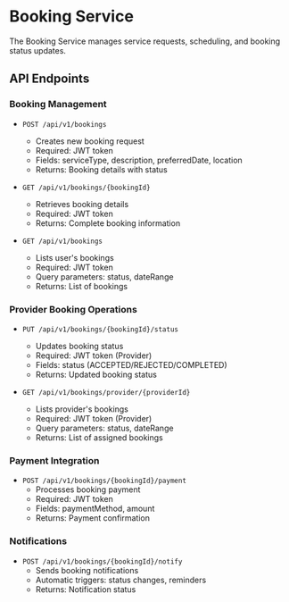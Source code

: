 # Booking Service

The Booking Service manages service requests, scheduling, and booking status updates.

## API Endpoints

### Booking Management
- `POST /api/v1/bookings`
  - Creates new booking request
  - Required: JWT token
  - Fields: serviceType, description, preferredDate, location
  - Returns: Booking details with status

- `GET /api/v1/bookings/{bookingId}`
  - Retrieves booking details
  - Required: JWT token
  - Returns: Complete booking information

- `GET /api/v1/bookings`
  - Lists user's bookings
  - Required: JWT token
  - Query parameters: status, dateRange
  - Returns: List of bookings

### Provider Booking Operations
- `PUT /api/v1/bookings/{bookingId}/status`
  - Updates booking status
  - Required: JWT token (Provider)
  - Fields: status (ACCEPTED/REJECTED/COMPLETED)
  - Returns: Updated booking status

- `GET /api/v1/bookings/provider/{providerId}`
  - Lists provider's bookings
  - Required: JWT token (Provider)
  - Query parameters: status, dateRange
  - Returns: List of assigned bookings

### Payment Integration
- `POST /api/v1/bookings/{bookingId}/payment`
  - Processes booking payment
  - Required: JWT token
  - Fields: paymentMethod, amount
  - Returns: Payment confirmation

### Notifications
- `POST /api/v1/bookings/{bookingId}/notify`
  - Sends booking notifications
  - Automatic triggers: status changes, reminders
  - Returns: Notification status 